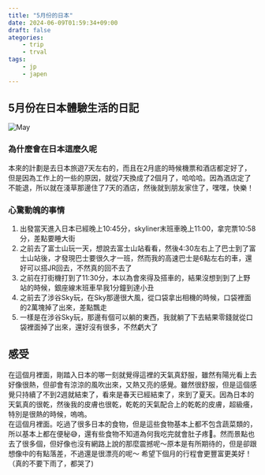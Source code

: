 ```yaml
---
title: "5月份的日本"
date: 2024-06-09T01:59:34+09:00
draft: false
ategories:
    - trip
    - trval
tags:
    - jp
    - japen
---
```


## 5月份在日本體驗生活的日記
![May](/imgs/jp/may.png)

### 為什麼會在日本這麼久呢
本來的計劃是去日本旅遊7天左右的，而且在2月底的時候機票和酒店都定好了，但是因為工作上的一些的原因，就從7天換成了2個月了，哈哈哈。因為酒店定了不能退，所以就在淺草那邊住了7天的酒店，然後就到朋友家住了，嘿嘿，快樂！

### 心驚動魄的事情
1. 出發當天進入日本已經晚上10:45分，skyliner末班車晚上11:00，拿完票10:58分，差點要睡大街
2. 之前去了富士山玩一天，想說去富士山站看看，然後4:30左右上了巴士到了富士山站後，才發現巴士要很久才一班，然而我的高速巴士是6點左右的車，還好可以搭JR回去，不然真的回不去了
3. 之前在打街機打到了11:30分，本以為會來得及搭車的，結果沒想到到了上野站的時候，銀座線末班車早我1分鐘到達小丑
4. 之前去了涉谷Sky玩，在Sky那邊很大風，從口袋拿出相機的時候，口袋裡面的2萬塊掉了出來，差點飄走
5. 一樣是在涉谷Sky玩，那邊有個可以躺的東西，我就躺了下去結果零錢就從口袋裡面掉了出來，還好沒有很多，不然虧大了

## 感受
在這個月裡面，剛踏入日本的哪一刻就覺得這裡的天氣真舒服，雖然有陽光看上去好像很熱，但卻會有涼涼的風吹出來，又熱又亮的感覺。雖然很舒服，但是這個感覺只持續了不到2週就結束了，看來是春天已經結束了，來到了夏天。因為日本的天氣真的很乾，然後我的皮膚也很乾，乾乾的天氣配合上的乾乾的皮膚，超級癢，特別是很熱的時候，嗚嗚。  
在這個月裡面。吃過了很多日本的食物，但是這些食物基本上都不包含蔬菜類的，所以基本上都在便秘😅，還有些食物不知道為何我吃完就會肚子疼🤣。然而景點也去了很多個，但好像也沒有網路上說的那麼震撼呢～原本是有所期待的，但是卻跟想像中的有點落差，不過還是很漂亮的呢～ 希望下個月的行程會更豐富更美好！（真的不要下雨了，都哭了)